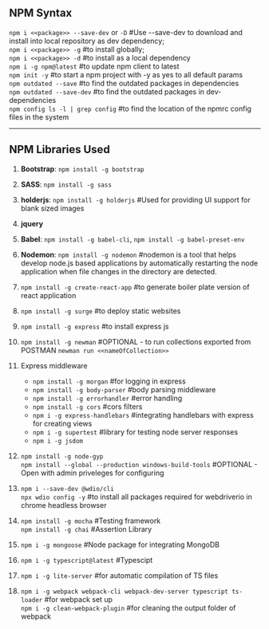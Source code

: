 ## NPM Syntax

`npm i <<package>> --save-dev` or `-D` #Use --save-dev to download and install into local repository as dev dependency;  
`npm i <<package>> -g` #to install globally;  
`npm i <<package>> -d` #to install as a local dependency  
`npm i -g npm@latest` #to update npm client to latest  
`npm init -y` #to start a npm project with -y as yes to all default params  
`npm outdated --save` #to find the outdated packages in dependencies  
`npm outdated --save-dev` #to find the outdated packages in dev-dependencies  
`npm config ls -l | grep config` #to find the location of the npmrc config files in the system  


---


## NPM Libraries Used

1. **Bootstrap**: `npm install -g bootstrap`
2. **SASS**: `npm install -g sass`
3. **holderjs**: `npm install -g holderjs` #Used for providing UI support for blank sized images
4. **jquery**
5. **Babel**: `npm install -g babel-cli`, `npm install -g babel-preset-env`
6. **Nodemon**: `npm install -g nodemon` #nodemon is a tool that helps develop node.js based applications by automatically restarting the node application when file changes in the directory are detected.
7. `npm install -g create-react-app` #to generate boiler plate version of react application
8. `npm install -g surge` #to deploy static websites
9. `npm install -g express` #to install express js
10. `npm install -g newman` #OPTIONAL - to run collections exported from POSTMAN
 `newman run <<nameOfCollection>>`

11. Express middleware
    - `npm install -g morgan` #for logging in express
    - `npm install -g body-parser` #body parsing middleware
    - `npm install -g errorhandler` #error handling
    - `npm install -g cors` #cors filters
    - `npm i -g express-handlebars` #integrating handlebars with express for creating views
    - `npm i -g supertest` #library for testing node server responses
    - `npm i -g jsdom`
12. `npm install -g node-gyp`  
`npm install --global --production windows-build-tools` #OPTIONAL - Open with admin priveleges for configuring
13. `npm i --save-dev @wdio/cli`  
`npx wdio config -y` #to install all packages required for webdriverio in chrome headless browser
14. `npm install -g mocha` #Testing framework  
    `npm install -g chai` #Assertion Library
15. `npm i -g mongoose` #Node package for integrating MongoDB
15. `npm i -g typescript@latest` #Typescipt
16. `npm i -g lite-server` #for automatic compilation of TS files
17. `npm i -g webpack webpack-cli webpack-dev-server typescript ts-loader` #for webpack set up   
    `npm i -g clean-webpack-plugin`  #for cleaning the output folder of webpack